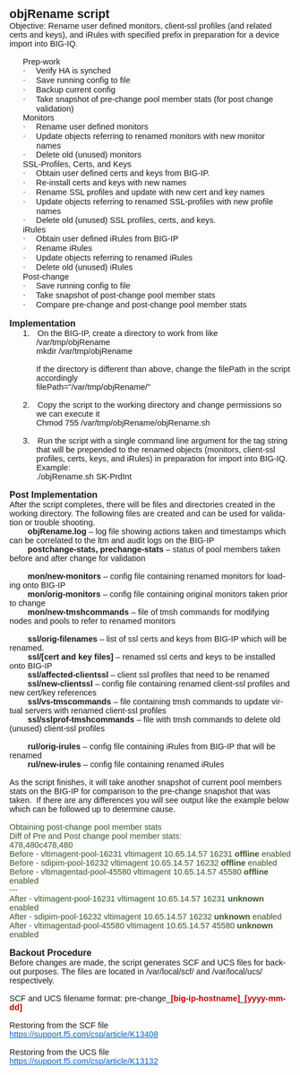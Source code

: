 <html>

<head>
<meta http-equiv=Content-Type content="text/html; charset=windows-1252">
<meta name=Generator content="Microsoft Word 15 (filtered)">
<style>
<!--
 /* Font Definitions */
 @font-face
	{font-family:Wingdings;
	panose-1:5 0 0 0 0 0 0 0 0 0;}
@font-face
	{font-family:"Cambria Math";
	panose-1:2 4 5 3 5 4 6 3 2 4;}
@font-face
	{font-family:Calibri;
	panose-1:2 15 5 2 2 2 4 3 2 4;}
@font-face
	{font-family:"Calibri Light";
	panose-1:2 15 3 2 2 2 4 3 2 4;}
 /* Style Definitions */
 p.MsoNormal, li.MsoNormal, div.MsoNormal
	{margin-top:0in;
	margin-right:0in;
	margin-bottom:8.0pt;
	margin-left:0in;
	line-height:107%;
	font-size:11.0pt;
	font-family:"Calibri",sans-serif;}
a:link, span.MsoHyperlink
	{color:#0563C1;
	text-decoration:underline;}
a:visited, span.MsoHyperlinkFollowed
	{color:#954F72;
	text-decoration:underline;}
p.MsoListParagraph, li.MsoListParagraph, div.MsoListParagraph
	{margin-top:0in;
	margin-right:0in;
	margin-bottom:8.0pt;
	margin-left:.5in;
	line-height:107%;
	font-size:11.0pt;
	font-family:"Calibri",sans-serif;}
p.MsoListParagraphCxSpFirst, li.MsoListParagraphCxSpFirst, div.MsoListParagraphCxSpFirst
	{margin-top:0in;
	margin-right:0in;
	margin-bottom:0in;
	margin-left:.5in;
	margin-bottom:.0001pt;
	line-height:107%;
	font-size:11.0pt;
	font-family:"Calibri",sans-serif;}
p.MsoListParagraphCxSpMiddle, li.MsoListParagraphCxSpMiddle, div.MsoListParagraphCxSpMiddle
	{margin-top:0in;
	margin-right:0in;
	margin-bottom:0in;
	margin-left:.5in;
	margin-bottom:.0001pt;
	line-height:107%;
	font-size:11.0pt;
	font-family:"Calibri",sans-serif;}
p.MsoListParagraphCxSpLast, li.MsoListParagraphCxSpLast, div.MsoListParagraphCxSpLast
	{margin-top:0in;
	margin-right:0in;
	margin-bottom:8.0pt;
	margin-left:.5in;
	line-height:107%;
	font-size:11.0pt;
	font-family:"Calibri",sans-serif;}
.MsoChpDefault
	{font-family:"Calibri",sans-serif;}
.MsoPapDefault
	{margin-bottom:8.0pt;
	line-height:107%;}
@page WordSection1
	{size:8.5in 11.0in;
	margin:1.0in 1.0in 1.0in 1.0in;}
div.WordSection1
	{page:WordSection1;}
 /* List Definitions */
 ol
	{margin-bottom:0in;}
ul
	{margin-bottom:0in;}
-->
</style>

</head>

<body lang=EN-US link="#0563C1" vlink="#954F72">

<div class=WordSection1>

<p class=MsoNormal style='margin-bottom:0in;margin-bottom:.0001pt;line-height:
normal'><b><span style='font-size:16.0pt'>objRename script</span></b></p>

<p class=MsoNormal style='margin-bottom:0in;margin-bottom:.0001pt;line-height:
normal'><span style='font-family:"Calibri Light",sans-serif'>Objective: Rename
user defined monitors, client-ssl profiles (and related certs and keys), and
iRules with specified prefix in preparation for a device import into BIG-IQ.</span></p>

<p class=MsoNormal style='margin-bottom:0in;margin-bottom:.0001pt;line-height:
normal'><span style='font-family:"Calibri Light",sans-serif'>&nbsp;</span></p>

<p class=MsoNormal style='margin-bottom:0in;margin-bottom:.0001pt;text-indent:
.25in;line-height:normal'><span style='font-family:"Calibri Light",sans-serif'>Prep-work</span></p>

<p class=MsoListParagraphCxSpFirst style='margin-bottom:0in;margin-bottom:.0001pt;
text-indent:-.25in;line-height:normal'><span style='font-family:Symbol'>·<span
style='font:7.0pt "Times New Roman"'>&nbsp;&nbsp;&nbsp;&nbsp;&nbsp;&nbsp;&nbsp;
</span></span><span style='font-family:"Calibri Light",sans-serif'>Verify HA is
synched</span></p>

<p class=MsoListParagraphCxSpMiddle style='margin-bottom:0in;margin-bottom:
.0001pt;text-indent:-.25in;line-height:normal'><span style='font-family:Symbol'>·<span
style='font:7.0pt "Times New Roman"'>&nbsp;&nbsp;&nbsp;&nbsp;&nbsp;&nbsp;&nbsp;
</span></span><span style='font-family:"Calibri Light",sans-serif'>Save running
config to file</span></p>

<p class=MsoListParagraphCxSpMiddle style='margin-bottom:0in;margin-bottom:
.0001pt;text-indent:-.25in;line-height:normal'><span style='font-family:Symbol'>·<span
style='font:7.0pt "Times New Roman"'>&nbsp;&nbsp;&nbsp;&nbsp;&nbsp;&nbsp;&nbsp;
</span></span><span style='font-family:"Calibri Light",sans-serif'>Backup
current config</span></p>

<p class=MsoListParagraphCxSpLast style='margin-bottom:0in;margin-bottom:.0001pt;
text-indent:-.25in;line-height:normal'><span style='font-family:Symbol'>·<span
style='font:7.0pt "Times New Roman"'>&nbsp;&nbsp;&nbsp;&nbsp;&nbsp;&nbsp;&nbsp;
</span></span><span style='font-family:"Calibri Light",sans-serif'>Take
snapshot of pre-change pool member stats (for post change validation)</span></p>

<p class=MsoNormal style='margin-bottom:0in;margin-bottom:.0001pt;text-indent:
.25in;line-height:normal'><span style='font-family:"Calibri Light",sans-serif'>Monitors
</span></p>

<p class=MsoListParagraphCxSpFirst style='margin-bottom:0in;margin-bottom:.0001pt;
text-indent:-.25in;line-height:normal'><span style='font-family:Symbol'>·<span
style='font:7.0pt "Times New Roman"'>&nbsp;&nbsp;&nbsp;&nbsp;&nbsp;&nbsp;&nbsp;
</span></span><span style='font-family:"Calibri Light",sans-serif'>Rename user
defined monitors</span></p>

<p class=MsoListParagraphCxSpMiddle style='margin-bottom:0in;margin-bottom:
.0001pt;text-indent:-.25in;line-height:normal'><span style='font-family:Symbol'>·<span
style='font:7.0pt "Times New Roman"'>&nbsp;&nbsp;&nbsp;&nbsp;&nbsp;&nbsp;&nbsp;
</span></span><span style='font-family:"Calibri Light",sans-serif'>Update
objects referring to renamed monitors with new monitor names</span></p>

<p class=MsoListParagraphCxSpLast style='margin-bottom:0in;margin-bottom:.0001pt;
text-indent:-.25in;line-height:normal'><span style='font-family:Symbol'>·<span
style='font:7.0pt "Times New Roman"'>&nbsp;&nbsp;&nbsp;&nbsp;&nbsp;&nbsp;&nbsp;
</span></span><span style='font-family:"Calibri Light",sans-serif'>Delete old
(unused) monitors</span></p>

<p class=MsoNormal style='margin-top:0in;margin-right:0in;margin-bottom:0in;
margin-left:.25in;margin-bottom:.0001pt;line-height:normal'><span
style='font-family:"Calibri Light",sans-serif'>SSL-Profiles, Certs, and Keys</span></p>

<p class=MsoListParagraphCxSpFirst style='margin-bottom:0in;margin-bottom:.0001pt;
text-indent:-.25in;line-height:normal'><span style='font-family:Symbol'>·<span
style='font:7.0pt "Times New Roman"'>&nbsp;&nbsp;&nbsp;&nbsp;&nbsp;&nbsp;&nbsp;
</span></span><span style='font-family:"Calibri Light",sans-serif'>Obtain user
defined certs and keys from BIG-IP.</span></p>

<p class=MsoListParagraphCxSpMiddle style='margin-bottom:0in;margin-bottom:
.0001pt;text-indent:-.25in;line-height:normal'><span style='font-family:Symbol'>·<span
style='font:7.0pt "Times New Roman"'>&nbsp;&nbsp;&nbsp;&nbsp;&nbsp;&nbsp;&nbsp;
</span></span><span style='font-family:"Calibri Light",sans-serif'>Re-install
certs and keys with new names</span></p>

<p class=MsoListParagraphCxSpMiddle style='margin-bottom:0in;margin-bottom:
.0001pt;text-indent:-.25in;line-height:normal'><span style='font-family:Symbol'>·<span
style='font:7.0pt "Times New Roman"'>&nbsp;&nbsp;&nbsp;&nbsp;&nbsp;&nbsp;&nbsp;
</span></span><span style='font-family:"Calibri Light",sans-serif'>Rename SSL
profiles and update with new cert and key names</span></p>

<p class=MsoListParagraphCxSpMiddle style='margin-bottom:0in;margin-bottom:
.0001pt;text-indent:-.25in;line-height:normal'><span style='font-family:Symbol'>·<span
style='font:7.0pt "Times New Roman"'>&nbsp;&nbsp;&nbsp;&nbsp;&nbsp;&nbsp;&nbsp;
</span></span><span style='font-family:"Calibri Light",sans-serif'>Update
objects referring to renamed SSL-profiles with new profile names</span></p>

<p class=MsoListParagraphCxSpLast style='margin-bottom:0in;margin-bottom:.0001pt;
text-indent:-.25in;line-height:normal'><span style='font-family:Symbol'>·<span
style='font:7.0pt "Times New Roman"'>&nbsp;&nbsp;&nbsp;&nbsp;&nbsp;&nbsp;&nbsp;
</span></span><span style='font-family:"Calibri Light",sans-serif'>Delete old
(unused) SSL profiles, certs, and keys.</span></p>

<p class=MsoNormal style='margin-top:0in;margin-right:0in;margin-bottom:0in;
margin-left:.25in;margin-bottom:.0001pt;line-height:normal'><span
style='font-family:"Calibri Light",sans-serif'>iRules</span></p>

<p class=MsoListParagraphCxSpFirst style='margin-bottom:0in;margin-bottom:.0001pt;
text-indent:-.25in;line-height:normal'><span style='font-family:Symbol'>·<span
style='font:7.0pt "Times New Roman"'>&nbsp;&nbsp;&nbsp;&nbsp;&nbsp;&nbsp;&nbsp;
</span></span><span style='font-family:"Calibri Light",sans-serif'>Obtain user
defined iRules from BIG-IP</span></p>

<p class=MsoListParagraphCxSpMiddle style='margin-bottom:0in;margin-bottom:
.0001pt;text-indent:-.25in;line-height:normal'><span style='font-family:Symbol'>·<span
style='font:7.0pt "Times New Roman"'>&nbsp;&nbsp;&nbsp;&nbsp;&nbsp;&nbsp;&nbsp;
</span></span><span style='font-family:"Calibri Light",sans-serif'>Rename
iRules</span></p>

<p class=MsoListParagraphCxSpMiddle style='margin-bottom:0in;margin-bottom:
.0001pt;text-indent:-.25in;line-height:normal'><span style='font-family:Symbol'>·<span
style='font:7.0pt "Times New Roman"'>&nbsp;&nbsp;&nbsp;&nbsp;&nbsp;&nbsp;&nbsp;
</span></span><span style='font-family:"Calibri Light",sans-serif'>Update
objects referring to renamed iRules</span></p>

<p class=MsoListParagraphCxSpLast style='margin-bottom:0in;margin-bottom:.0001pt;
text-indent:-.25in;line-height:normal'><span style='font-family:Symbol'>·<span
style='font:7.0pt "Times New Roman"'>&nbsp;&nbsp;&nbsp;&nbsp;&nbsp;&nbsp;&nbsp;
</span></span><span style='font-family:"Calibri Light",sans-serif'>Delete old
(unused) iRules</span></p>

<p class=MsoNormal style='margin-top:0in;margin-right:0in;margin-bottom:0in;
margin-left:.25in;margin-bottom:.0001pt;line-height:normal'><span
style='font-family:"Calibri Light",sans-serif'>Post-change</span></p>

<p class=MsoListParagraphCxSpFirst style='margin-bottom:0in;margin-bottom:.0001pt;
text-indent:-.25in;line-height:normal'><span style='font-family:Symbol'>·<span
style='font:7.0pt "Times New Roman"'>&nbsp;&nbsp;&nbsp;&nbsp;&nbsp;&nbsp;&nbsp;
</span></span><span style='font-family:"Calibri Light",sans-serif'>Save running
config to file</span></p>

<p class=MsoListParagraphCxSpMiddle style='margin-bottom:0in;margin-bottom:
.0001pt;text-indent:-.25in;line-height:normal'><span style='font-family:Symbol'>·<span
style='font:7.0pt "Times New Roman"'>&nbsp;&nbsp;&nbsp;&nbsp;&nbsp;&nbsp;&nbsp;
</span></span><span style='font-family:"Calibri Light",sans-serif'>Take
snapshot of post-change pool member stats</span></p>

<p class=MsoListParagraphCxSpLast style='margin-bottom:0in;margin-bottom:.0001pt;
text-indent:-.25in;line-height:normal'><span style='font-family:Symbol'>·<span
style='font:7.0pt "Times New Roman"'>&nbsp;&nbsp;&nbsp;&nbsp;&nbsp;&nbsp;&nbsp;
</span></span><span style='font-family:"Calibri Light",sans-serif'>Compare pre-change
and post-change pool member stats</span></p>

<p class=MsoNormal style='margin-bottom:0in;margin-bottom:.0001pt;line-height:
normal'><span style='font-family:"Calibri Light",sans-serif'>&nbsp;</span></p>

<p class=MsoNormal style='margin-bottom:0in;margin-bottom:.0001pt;line-height:
normal'><b><span style='font-size:12.0pt;font-family:"Calibri Light",sans-serif'>Implementation</span></b></p>

<p class=MsoListParagraph style='margin-bottom:0in;margin-bottom:.0001pt;
text-indent:-.25in;line-height:normal'><span style='font-family:"Calibri Light",sans-serif'>1.<span
style='font:7.0pt "Times New Roman"'>&nbsp;&nbsp;&nbsp;&nbsp;&nbsp; </span></span><span
style='font-family:"Calibri Light",sans-serif'>On the BIG-IP, create a
directory to work from like /var/tmp/objRename</span></p>

<p class=MsoNormal style='margin-top:0in;margin-right:0in;margin-bottom:0in;
margin-left:.5in;margin-bottom:.0001pt;line-height:normal'><span
style='font-family:"Calibri Light",sans-serif'>mkdir /var/tmp/objRename</span></p>

<p class=MsoNormal style='margin-top:0in;margin-right:0in;margin-bottom:0in;
margin-left:.5in;margin-bottom:.0001pt;line-height:normal'><span
style='font-family:"Calibri Light",sans-serif'>&nbsp;</span></p>

<p class=MsoNormal style='margin-top:0in;margin-right:0in;margin-bottom:0in;
margin-left:.5in;margin-bottom:.0001pt;line-height:normal'><span
style='font-family:"Calibri Light",sans-serif'>If the directory is different
than above, change the filePath in the script accordingly</span></p>

<p class=MsoNormal style='margin-top:0in;margin-right:0in;margin-bottom:0in;
margin-left:.5in;margin-bottom:.0001pt;line-height:normal'><span
style='font-family:"Calibri Light",sans-serif'>filePath=&quot;/var/tmp/objRename/&quot;</span></p>

<p class=MsoNormal style='margin-top:0in;margin-right:0in;margin-bottom:0in;
margin-left:.5in;margin-bottom:.0001pt;line-height:normal'><span
style='font-family:"Calibri Light",sans-serif'>&nbsp;</span></p>

<p class=MsoListParagraphCxSpFirst style='margin-bottom:0in;margin-bottom:.0001pt;
text-indent:-.25in;line-height:normal'><span style='font-family:"Calibri Light",sans-serif'>2.<span
style='font:7.0pt "Times New Roman"'>&nbsp;&nbsp;&nbsp;&nbsp;&nbsp; </span></span><span
style='font-family:"Calibri Light",sans-serif'>Copy the script to the working
directory and change permissions so we can execute it</span></p>

<p class=MsoListParagraphCxSpMiddle style='margin-bottom:0in;margin-bottom:
.0001pt;line-height:normal'><span style='font-family:"Calibri Light",sans-serif'>Chmod
755 /var/tmp/objRename/objRename.sh</span></p>

<p class=MsoListParagraphCxSpMiddle style='margin-bottom:0in;margin-bottom:
.0001pt;line-height:normal'><span style='font-family:"Calibri Light",sans-serif'>&nbsp;</span></p>

<p class=MsoListParagraphCxSpMiddle style='margin-bottom:0in;margin-bottom:
.0001pt;text-indent:-.25in;line-height:normal'><span style='font-family:"Calibri Light",sans-serif'>3.<span
style='font:7.0pt "Times New Roman"'>&nbsp;&nbsp;&nbsp;&nbsp;&nbsp; </span></span><span
style='font-family:"Calibri Light",sans-serif'>Run the script with a single
command line argument for the tag string that will be prepended to the renamed
objects (monitors, client-ssl profiles, certs, keys, and iRules) in preparation
for import into BIG-IQ.</span></p>

<p class=MsoListParagraphCxSpMiddle style='margin-bottom:0in;margin-bottom:
.0001pt;line-height:normal'><span style='font-family:"Calibri Light",sans-serif'>Example:</span></p>

<p class=MsoListParagraphCxSpLast style='margin-bottom:0in;margin-bottom:.0001pt;
line-height:normal'><span style='font-family:"Calibri Light",sans-serif'>./objRename.sh
SK-PrdInt</span></p>

<p class=MsoNormal style='margin-bottom:0in;margin-bottom:.0001pt;line-height:
normal'><span style='font-family:"Calibri Light",sans-serif'>&nbsp;</span></p>

<p class=MsoNormal style='margin-bottom:0in;margin-bottom:.0001pt;line-height:
normal'><b><span style='font-size:12.0pt;font-family:"Calibri Light",sans-serif'>Post
Implementation</span></b></p>

<p class=MsoListParagraph style='margin:0in;margin-bottom:.0001pt;line-height:
normal'><span style='font-family:"Calibri Light",sans-serif'>After the script
completes, there will be files and directories created in the working
directory. The following files are created and can be used for validation or
trouble shooting.</span></p>

<p class=MsoNormal style='margin-bottom:0in;margin-bottom:.0001pt;line-height:
normal'><span style='font-family:"Calibri Light",sans-serif'>        <b>objRename.log</b>
– log file showing actions taken and timestamps which can be correlated to the
ltm and audit logs on the BIG-IP</span></p>

<p class=MsoNormal style='margin-bottom:0in;margin-bottom:.0001pt;line-height:
normal'><span style='font-family:"Calibri Light",sans-serif'>        <b>postchange-stats,
prechange-stats</b> – status of pool members taken before and after change for
validation</span></p>

<p class=MsoNormal style='margin-bottom:0in;margin-bottom:.0001pt;line-height:
normal'><span style='font-family:"Calibri Light",sans-serif'>        </span></p>

<p class=MsoNormal style='margin-bottom:0in;margin-bottom:.0001pt;line-height:
normal'><span style='font-family:"Calibri Light",sans-serif'>        <b>mon/new-monitors
</b>– config file containing renamed monitors for loading onto BIG-IP</span></p>

<p class=MsoNormal style='margin-bottom:0in;margin-bottom:.0001pt;line-height:
normal'><span style='font-family:"Calibri Light",sans-serif'>        <b>mon/orig-monitors</b>
– config file containing original monitors taken prior to change</span></p>

<p class=MsoNormal style='margin-bottom:0in;margin-bottom:.0001pt;line-height:
normal'><span style='font-family:"Calibri Light",sans-serif'>        <b>mon/new-tmshcommands</b>
– file of tmsh commands for modifying nodes and pools to refer to renamed
monitors</span></p>

<p class=MsoNormal style='margin-bottom:0in;margin-bottom:.0001pt;line-height:
normal'><span style='font-family:"Calibri Light",sans-serif'>&nbsp;</span></p>

<p class=MsoNormal style='margin-bottom:0in;margin-bottom:.0001pt;line-height:
normal'><span style='font-family:"Calibri Light",sans-serif'>        <b>ssl/orig-filenames</b>
– list of ssl certs and keys from BIG-IP which will be renamed.</span></p>

<p class=MsoNormal style='margin-bottom:0in;margin-bottom:.0001pt;line-height:
normal'><span style='font-family:"Calibri Light",sans-serif'>        <b>ssl/[cert
and key files]</b> – renamed ssl certs and keys to be installed onto BIG-IP</span></p>

<p class=MsoNormal style='margin-bottom:0in;margin-bottom:.0001pt;line-height:
normal'><span style='font-family:"Calibri Light",sans-serif'>        <b>ssl/affected-clientssl</b>
– client ssl profiles that need to be renamed</span></p>

<p class=MsoNormal style='margin-bottom:0in;margin-bottom:.0001pt;line-height:
normal'><span style='font-family:"Calibri Light",sans-serif'>        <b>ssl/new-clientssl</b>
– config file containing renamed client-ssl profiles and new cert/key
references</span></p>

<p class=MsoNormal style='margin-bottom:0in;margin-bottom:.0001pt;line-height:
normal'><span style='font-family:"Calibri Light",sans-serif'>        <b>ssl/vs-tmscommands</b>
– file containing tmsh commands to update virtual servers with renamed
client-ssl profiles</span></p>

<p class=MsoNormal style='margin-bottom:0in;margin-bottom:.0001pt;line-height:
normal'><span style='font-family:"Calibri Light",sans-serif'>        <b>ssl/sslprof-tmshcommands</b>
– file with tmsh commands to delete old (unused) client-ssl profiles</span></p>

<p class=MsoNormal style='margin-bottom:0in;margin-bottom:.0001pt;line-height:
normal'><span style='font-family:"Calibri Light",sans-serif'>        </span></p>

<p class=MsoNormal style='margin-bottom:0in;margin-bottom:.0001pt;line-height:
normal'><span style='font-family:"Calibri Light",sans-serif'>        <b>rul/orig-irules</b>
– config file containing iRules from BIG-IP that will be renamed</span></p>

<p class=MsoNormal style='margin-bottom:0in;margin-bottom:.0001pt;line-height:
normal'><span style='font-family:"Calibri Light",sans-serif'>        <b>rul/new-irules</b>
– config file containing renamed iRules</span></p>

<p class=MsoNormal style='margin-bottom:0in;margin-bottom:.0001pt;line-height:
normal'><span style='font-family:"Calibri Light",sans-serif'>&nbsp;</span></p>

<p class=MsoNormal style='margin-bottom:0in;margin-bottom:.0001pt;line-height:
normal'><span style='font-family:"Calibri Light",sans-serif'>As the script
finishes, it will take another snapshot of current pool members stats on the
BIG-IP for comparison to the pre-change snapshot that was taken.  If there are
any differences you will see output like the example below which can be
followed up to determine cause.</span></p>

<p class=MsoNormal style='margin-bottom:0in;margin-bottom:.0001pt;line-height:
normal'><span style='font-family:"Calibri Light",sans-serif'>&nbsp;</span></p>

<p class=MsoNormal style='margin-bottom:0in;margin-bottom:.0001pt;line-height:
normal'><span style='font-family:"Calibri Light",sans-serif;color:#385623'>Obtaining
post-change pool member stats</span></p>

<p class=MsoNormal style='margin-bottom:0in;margin-bottom:.0001pt;line-height:
normal'><span style='font-family:"Calibri Light",sans-serif;color:#385623'>Diff
of Pre and Post change pool member stats:</span></p>

<p class=MsoNormal style='margin-bottom:0in;margin-bottom:.0001pt;line-height:
normal'><span style='font-family:"Calibri Light",sans-serif;color:#385623'>478,480c478,480</span></p>

<p class=MsoNormal style='margin-bottom:0in;margin-bottom:.0001pt;line-height:
normal'><span style='font-family:"Calibri Light",sans-serif;color:#385623'>Before
- vltimagent-pool-16231 vltimagent 10.65.14.57 16231 <b>offline</b> enabled</span></p>

<p class=MsoNormal style='margin-bottom:0in;margin-bottom:.0001pt;line-height:
normal'><span style='font-family:"Calibri Light",sans-serif;color:#385623'>Before
- sdipim-pool-16232 vltimagent 10.65.14.57 16232 <b>offline</b> enabled</span></p>

<p class=MsoNormal style='margin-bottom:0in;margin-bottom:.0001pt;line-height:
normal'><span style='font-family:"Calibri Light",sans-serif;color:#385623'>Before
- vltimagentad-pool-45580 vltimagent 10.65.14.57 45580 <b>offline</b> enabled</span></p>

<p class=MsoNormal style='margin-bottom:0in;margin-bottom:.0001pt;line-height:
normal'><span style='font-family:"Calibri Light",sans-serif;color:#385623'>---</span></p>

<p class=MsoNormal style='margin-bottom:0in;margin-bottom:.0001pt;line-height:
normal'><span style='font-family:"Calibri Light",sans-serif;color:#385623'>After
- vltimagent-pool-16231 vltimagent 10.65.14.57 16231 <b>unknown</b> enabled</span></p>

<p class=MsoNormal style='margin-bottom:0in;margin-bottom:.0001pt;line-height:
normal'><span style='font-family:"Calibri Light",sans-serif;color:#385623'>After
- sdipim-pool-16232 vltimagent 10.65.14.57 16232 <b>unknown</b> enabled</span></p>

<p class=MsoNormal style='margin-bottom:0in;margin-bottom:.0001pt;line-height:
normal'><span style='font-family:"Calibri Light",sans-serif;color:#385623'>After
- vltimagentad-pool-45580 vltimagent 10.65.14.57 45580 <b>unknown</b> enabled</span></p>

<p class=MsoNormal style='margin-bottom:0in;margin-bottom:.0001pt;line-height:
normal'><span style='font-family:"Calibri Light",sans-serif'>&nbsp;</span></p>

<p class=MsoNormal style='margin-bottom:0in;margin-bottom:.0001pt;line-height:
normal'><b><span style='font-size:12.0pt;font-family:"Calibri Light",sans-serif'>Backout
Procedure</span></b></p>

<p class=MsoNormal style='margin-bottom:0in;margin-bottom:.0001pt;line-height:
normal'><span style='font-family:"Calibri Light",sans-serif'>Before changes are
made, the script generates SCF and UCS files for backout purposes. The files
are located in /var/local/scf/ and /var/local/ucs/ respectively.</span></p>

<p class=MsoNormal style='margin-bottom:0in;margin-bottom:.0001pt;line-height:
normal'><span style='font-family:"Calibri Light",sans-serif'>&nbsp;</span></p>

<p class=MsoNormal style='margin-bottom:0in;margin-bottom:.0001pt;line-height:
normal'><span style='font-family:"Calibri Light",sans-serif'>SCF and UCS
filename format: pre-change_<b><span style='color:#C00000'>[big-ip-hostname]</span></b>_<b><span
style='color:#C00000'>[yyyy-mm-dd]</span></b></span></p>

<p class=MsoNormal style='margin-bottom:0in;margin-bottom:.0001pt;line-height:
normal'><span style='font-family:"Calibri Light",sans-serif'>&nbsp;</span></p>

<p class=MsoNormal style='margin-bottom:0in;margin-bottom:.0001pt;line-height:
normal'><span style='font-family:"Calibri Light",sans-serif'>Restoring from the
SCF file</span></p>

<p class=MsoNormal style='margin-bottom:0in;margin-bottom:.0001pt;line-height:
normal'><span class=MsoHyperlink><span style='font-family:"Calibri Light",sans-serif'><a
href="https://support.f5.com/csp/article/K13408">https://support.f5.com/csp/article/K13408</a></span></span></p>

<p class=MsoNormal style='margin-bottom:0in;margin-bottom:.0001pt;line-height:
normal'><span style='font-family:"Calibri Light",sans-serif'>&nbsp;</span></p>

<p class=MsoNormal style='margin-bottom:0in;margin-bottom:.0001pt;line-height:
normal'><span style='font-family:"Calibri Light",sans-serif'>Restoring from the
UCS file</span></p>

<p class=MsoNormal style='margin-bottom:0in;margin-bottom:.0001pt;line-height:
normal'><span class=MsoHyperlink><span style='font-family:"Calibri Light",sans-serif'><a
href="https://support.f5.com/csp/article/K13132">https://support.f5.com/csp/article/K13132</a></span></span></p>

<p class=MsoNormal style='margin-bottom:0in;margin-bottom:.0001pt;line-height:
normal'><span style='font-family:"Calibri Light",sans-serif'>&nbsp;</span></p>

<p class=MsoNormal style='margin-bottom:0in;margin-bottom:.0001pt;line-height:
normal'><span style='font-family:"Calibri Light",sans-serif'>&nbsp;</span></p>

<p class=MsoNormal style='margin-bottom:0in;margin-bottom:.0001pt;line-height:
normal'><span style='font-family:"Calibri Light",sans-serif'>&nbsp;</span></p>
</div>
</body>
</html>
